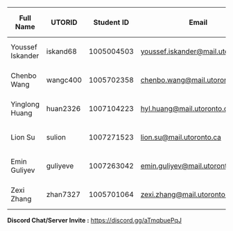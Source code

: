 |    Full Name     |  UTORID  | Student ID |           Email            | Best Way to Contact | Discord Username |    
|------------------|----------|------------|-----------------------------------|--------------|------------------|    
| Youssef Iskander | iskand68 | 1005004503 | youssef.iskander@mail.utoronto.ca | 647-242-7901 | youssef-isk#6529 |   
| Chenbo Wang      | wangc400 | 1005702358 | chenbo.wang@mail.utoronto.ca      | 647-915-5673 | ??????????#0001  |  
| Yinglong Huang   | huan2326 | 1007104223 | hyl.huang@mail.utoronto.ca        | 647-564-4369 | Yinglong Huang   |  
| Lion Su          | sulion   | 1007271523 | lion.su@mail.utoronto.ca          | 647-219-6252 | LioN#7777        |  
| Emin Guliyev     | guliyeve | 1007263042 | emin.guliyev@mail.utoronto.ca     | 647-545-3646 | PandaGoesMoo#2851|
| Zexi Zhang       | zhan7327 | 1005701064 | zexi.zhang@mail.utoronto.ca       | 647-833-1652 | rise_of_riptide#6506|
**Discord Chat/Server Invite :** https://discord.gg/aTmqbuePqJ
